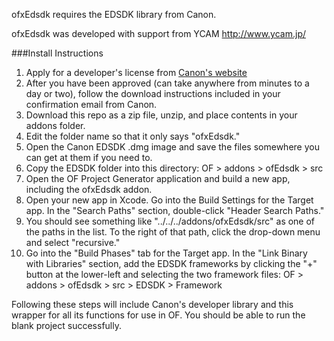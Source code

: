 ofxEdsdk requires the EDSDK library from Canon.

ofxEdsdk was developed with support from YCAM http://www.ycam.jp/


###Install Instructions

1. Apply for a developer's license from [Canon's website](http://consumer.usa.canon.com/cusa/support/consumer/eos_slr_camera_systems/eos_digital_slr_cameras/digital_rebel_xt?fileURL=ps_sdk_form&pageKeyCode=downloadLicense&id=0901e02480057a74_1&productOverviewCid=0901e0248003ce28&keycode=Sdk_Lic) 
2. After you have been approved (can take anywhere from minutes to a day or two), follow the download instructions included in your confirmation email from Canon.
3. Download this repo as a zip file, unzip, and place contents in your addons folder.
4. Edit the folder name so that it only says "ofxEdsdk."
5. Open the Canon EDSDK .dmg image and save the files somewhere you can get at them if you need to. 
6. Copy the EDSDK folder into this directory: OF > addons > ofEdsdk > src
7. Open the OF Project Generator application and build a new app, including the ofxEdsdk addon.
8. Open your new app in Xcode. Go into the Build Settings for the Target app. In the "Search Paths" section, double-click  "Header Search Paths."
9. You should see something like "../../../addons/ofxEdsdk/src" as one of the paths in the list. To the right of that path, click the drop-down menu and select "recursive."
10. Go into the "Build Phases" tab for the Target app. In the "Link Binary with Libraries" section, add the EDSDK frameworks by clicking the "+" button at the lower-left and selecting the two framework files: OF > addons > ofEdsdk > src > EDSDK > Framework

Following these steps will include Canon's developer library and this wrapper for all its functions for use in OF. You should be able to run the blank project successfully.
